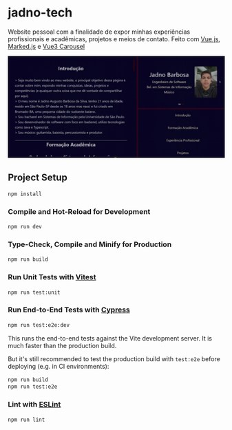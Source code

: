 # jadno-tech

Website pessoal com a finalidade de expor minhas experiências profissionais e acadêmicas, projetos e meios de contato.
Feito com [Vue.js](https://vuejs.org/), [Marked.js](https://github.com/markedjs/marked) e [Vue3 Carousel](https://github.com/ismail9k/vue3-carousel)

![Tela do website jadno.tech](public/jadno-tech.png)

## Project Setup

```sh
npm install
```

### Compile and Hot-Reload for Development

```sh
npm run dev
```

### Type-Check, Compile and Minify for Production

```sh
npm run build
```

### Run Unit Tests with [Vitest](https://vitest.dev/)

```sh
npm run test:unit
```

### Run End-to-End Tests with [Cypress](https://www.cypress.io/)

```sh
npm run test:e2e:dev
```

This runs the end-to-end tests against the Vite development server.
It is much faster than the production build.

But it's still recommended to test the production build with `test:e2e` before deploying (e.g. in CI environments):

```sh
npm run build
npm run test:e2e
```

### Lint with [ESLint](https://eslint.org/)

```sh
npm run lint
```
